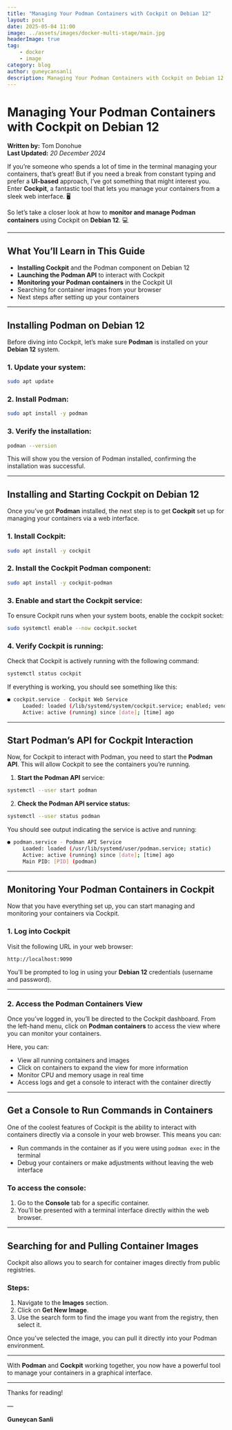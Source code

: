 ```yaml
---
title: "Managing Your Podman Containers with Cockpit on Debian 12"
layout: post
date: 2025-05-04 11:00
image: ../assets/images/docker-multi-stage/main.jpg
headerImage: true
tag:
    - docker
    - image
category: blog
author: guneycansanli
description: Managing Your Podman Containers with Cockpit on Debian 12  
---
```


# Managing Your Podman Containers with Cockpit on Debian 12  
**Written by:** Tom Donohue  
**Last Updated:** _20 December 2024_

If you’re someone who spends a lot of time in the terminal managing your containers, that’s great! But if you need a break from constant typing and prefer a **UI-based** approach, I’ve got something that might interest you. Enter **Cockpit**, a fantastic tool that lets you manage your containers from a sleek web interface. 🖥️

So let’s take a closer look at how to **monitor and manage Podman containers** using Cockpit on **Debian 12**. 💻

---

## What You’ll Learn in This Guide

- **Installing Cockpit** and the Podman component on Debian 12  
- **Launching the Podman API** to interact with Cockpit  
- **Monitoring your Podman containers** in the Cockpit UI  
- Searching for container images from your browser  
- Next steps after setting up your containers

---

## Installing Podman on Debian 12

Before diving into Cockpit, let’s make sure **Podman** is installed on your **Debian 12** system.

### 1. Update your system:

```bash
sudo apt update
```

### 2. Install Podman:

```bash
sudo apt install -y podman
```

### 3. Verify the installation:

```bash
podman --version
```

This will show you the version of Podman installed, confirming the installation was successful.

---

## Installing and Starting Cockpit on Debian 12

Once you’ve got **Podman** installed, the next step is to get **Cockpit** set up for managing your containers via a web interface.

### 1. Install Cockpit:

```bash
sudo apt install -y cockpit
```

### 2. Install the Cockpit Podman component:

```bash
sudo apt install -y cockpit-podman
```

### 3. Enable and start the Cockpit service:

To ensure Cockpit runs when your system boots, enable the cockpit socket:

```bash
sudo systemctl enable --now cockpit.socket
```

### 4. Verify Cockpit is running:

Check that Cockpit is actively running with the following command:

```bash
systemctl status cockpit
```

If everything is working, you should see something like this:

```bash
● cockpit.service - Cockpit Web Service
     Loaded: loaded (/lib/systemd/system/cockpit.service; enabled; vendor preset: enabled)
     Active: active (running) since [date]; [time] ago
```

---

## Start Podman’s API for Cockpit Interaction

Now, for Cockpit to interact with Podman, you need to start the **Podman API**. This will allow Cockpit to see the containers you’re running.

1. **Start the Podman API** service:

```bash
systemctl --user start podman
```

2. **Check the Podman API service status:**

```bash
systemctl --user status podman
```

You should see output indicating the service is active and running:

```bash
● podman.service - Podman API Service
     Loaded: loaded (/usr/lib/systemd/user/podman.service; static)
     Active: active (running) since [date]; [time] ago
     Main PID: [PID] (podman)
```

---

## Monitoring Your Podman Containers in Cockpit

Now that you have everything set up, you can start managing and monitoring your containers via Cockpit.

### 1. Log into Cockpit

Visit the following URL in your web browser:

```plaintext
http://localhost:9090
```

You’ll be prompted to log in using your **Debian 12** credentials (username and password).

---

### 2. Access the Podman Containers View

Once you’ve logged in, you’ll be directed to the Cockpit dashboard. From the left-hand menu, click on **Podman containers** to access the view where you can monitor your containers.

Here, you can:

- View all running containers and images
- Click on containers to expand the view for more information
- Monitor CPU and memory usage in real time
- Access logs and get a console to interact with the container directly

---

## Get a Console to Run Commands in Containers

One of the coolest features of Cockpit is the ability to interact with containers directly via a console in your web browser. This means you can:

- Run commands in the container as if you were using `podman exec` in the terminal
- Debug your containers or make adjustments without leaving the web interface

### To access the console:

1. Go to the **Console** tab for a specific container.
2. You’ll be presented with a terminal interface directly within the web browser.

---

##  Searching for and Pulling Container Images

Cockpit also allows you to search for container images directly from public registries.

### Steps:

1. Navigate to the **Images** section.
2. Click on **Get New Image**.
3. Use the search form to find the image you want from the registry, then select it.

Once you’ve selected the image, you can pull it directly into your Podman environment.

---

With **Podman** and **Cockpit** working together, you now have a powerful tool to manage your containers in a graphical interface.

---

Thanks for reading!

—

**Guneycan Sanli**


[1]: ../assets/images/docker-multi-stage/multi-1.jpg
[2]: ../assets/images/docker-multi-stage/multi-2.jpg
[3]: ../assets/images/docker-multi-stage/multi-3.jpg

